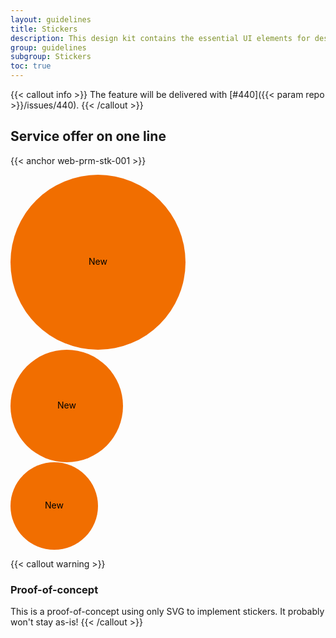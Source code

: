 ```yaml
---
layout: guidelines
title: Stickers
description: This design kit contains the essential UI elements for designing, prototyping and building Orange products and services on the web.
group: guidelines
subgroup: Stickers
toc: true
---
```


{{< callout info >}}
The feature will be delivered with [#440]({{< param repo >}}/issues/440).
{{< /callout >}}

## Service offer on one line

{{< anchor web-prm-stk-001 >}}

<div class="row align-items-center my-5">
  <div class="col col-12 col-lg-5 text-center text-lg-start">
    <svg viewBox="0 0 280 280" width="280" height="280">
      <circle fill="#f16e00" cx="140" cy="140" r="140"/>
      <text x="50%" y="50%" text-anchor="middle" dy=".25em" class="display-1">New</text>
    </svg>
  </div>
  <div class="col col-12 col-md-6 col-lg-4 text-lg-center">
    <svg viewBox="0 0 180 180" width="180" height="180">
      <circle fill="#f16e00" cx="90" cy="90" r="90"/>
      <text x="50%" y="50%" text-anchor="middle" dy=".25em" class="display-2">New</text>
    </svg>
  </div>
  <div class="col col-12 col-md-6 col-lg-3 text-end">
    <svg viewBox="0 0 140 140" width="140" height="140">
      <circle fill="#f16e00" cx="70" cy="70" r="70"/>
      <text x="50%" y="50%" text-anchor="middle" dy=".25em" class="h2">New</text>
    </svg>
  </div>
</div>

{{< callout warning >}}
### Proof-of-concept

This is a proof-of-concept using only SVG to implement stickers. It probably won't stay as-is!
{{< /callout >}}
